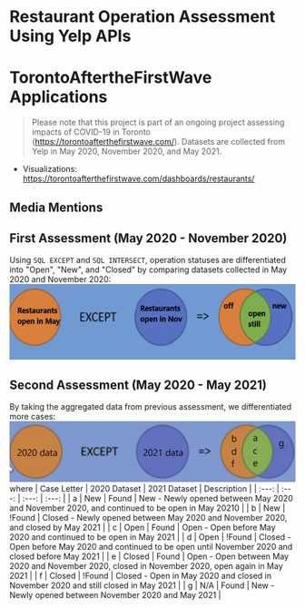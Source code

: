 # Restaurant Operation Assessment Using Yelp APIs

# TorontoAftertheFirstWave Applications
> Please note that this project is part of an ongoing project assessing impacts of COVID-19 in Toronto (https://torontoafterthefirstwave.com/). Datasets are collected from Yelp in May 2020, November 2020, and May 2021.
* Visualizations: https://torontoafterthefirstwave.com/dashboards/restaurants/

## Media Mentions


## First Assessment (May 2020 - November 2020)
Using `SQL EXCEPT` and `SQL INTERSECT`, operation statuses are differentiated into "Open", "New", and "Closed" by comparing datasets collected in May 2020 and November 2020:
![alt text](https://github.com/lilydia/Restaurant-Operation-Assessment-Using-Yelp-APIs/blob/main/images/May2020-Nov2020_Assessment.PNG)

## Second Assessment (May 2020 - May 2021)
By taking the aggregated data from previous assessment, we differentiated more cases:
![alt text](https://github.com/lilydia/Restaurant-Operation-Assessment-Using-Yelp-APIs/blob/main/images/May2020-May2021_Assessment.PNG)
where 
| Case Letter | 2020 Dataset | 2021 Dataset | Description |
| :---: | :---: | :---: | :---: |
| a | New | Found | New - Newly opened between May 2020 and November 2020, and continued to be open in May 20210 |
| b | New | !Found | Closed - Newly opened between May 2020 and November 2020, and closed by May 2021 |
| c | Open | Found | Open - Open before May 2020 and continued to be open in May 2021 |
| d | Open | !Found | Closed - Open before May 2020 and continued to be open until November 2020 and closed before May 2021 |
| e | Closed | Found | Open - Open between May 2020 and November 2020, closed in November 2020, open again in May 2021 |
| f | Closed | !Found | Closed - Open in May 2020 and closed in November 2020 and still closed in May 2021 |
| g | N/A | Found | New - Newly opened between November 2020 and May 2021 |

